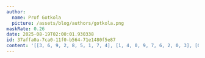 ```yaml
---
author:
  name: Prof Gotkola
  picture: /assets/blog/authors/gotkola.png
maskRate: 0.26
date: 2025-08-19T02:00:01.930338
id: 37affa0a-7ca0-11f0-b564-71e1480f5e87
content: '[[3, 6, 9, 2, 8, 5, 1, 7, 4], [1, 4, 0, 9, 7, 6, 2, 0, 3], [0, 2, 8, 3, 1, 4, 6, 0, 0], [0, 0, 3, 8, 2, 0, 5, 6, 0], [0, 0, 1, 6, 4, 0, 8, 3, 0], [9, 8, 6, 1, 5, 3, 4, 2, 7], [8, 0, 2, 0, 9, 1, 7, 5, 6], [5, 9, 4, 7, 6, 8, 3, 1, 0], [6, 0, 0, 5, 3, 0, 0, 4, 0]]'
---
```

